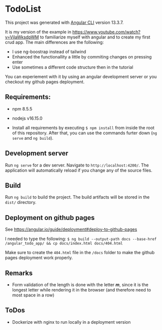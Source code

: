 # TodoList

This project was generated with [Angular CLI](https://github.com/angular/angular-cli) version 13.3.7.

It is my version of the example in https://www.youtube.com/watch?v=VjlaWksdpWM to familiarize myself with angular and to create my first crud app. The main differences are the following:

* I use ng-boostrap instead of tailwind
* Enhanced the functionallity a little by commiting changes on pressing enter
* Use sometimes a different code structure then in the tutorial

You can experiement with it by using an angular development server or you checkout my github pages deployment.

## Requirements: 
+ npm 8.5.5
+ nodejs v16.15.0

+ Install all requirements by executing `$ npm install` from inside the root of this repository. After that, you can use the commands furter down (`ng serve` and `ng build`). 

## Development server

Run `ng serve` for a dev server. Navigate to `http://localhost:4200/`. The application will automatically reload if you change any of the source files.

## Build

Run `ng build` to build the project. The build artifacts will be stored in the `dist/` directory.

## Deployment on github pages
See https://angular.io/guide/deployment#deploy-to-github-pages

I needed to type the following:
`$ ng build --output-path docs --base-href /angular_todo_app/ && cp docs/index.html docs/404.html`

Make sure to create the `404.html` file in the `/docs` folder to make the github pages deployment work properly. 

## Remarks
+ Form validation of the length is done with the letter ***m***, since it is the longest letter while rendering it in the browser (and therefore need to most space in a row)

## ToDos
+ Dockerize with nginx to run locally in a deployment version